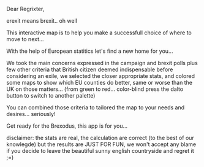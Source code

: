 Dear Regrixter, 

erexit means brexit.. oh well

This interactive map is to help you make a successfull choice of where to move to next...

With the help of European statitics let's find a new home for you...

We took the main concerns expressed in the campaign and brexit polls plus few other criteria that
British citizen deemed indispensable before considering an exile, we selected the closer appropriate stats,
and colored some maps to show which EU counties do better, same or worse than the UK on those matters...
(from green to red... color-blind press the dalto button to switch to another palette)

You can combined those criteria to tailored the map to your needs and desires... seriously!

Get ready for the Brexodus, this app is for you...

disclaimer: the stats are real, the calculation are correct (to the best of our knowlegde) but the results are JUST FOR FUN, we won't accept any blame if you decide to leave the beautiful sunny english countryside and regret it ;=)
